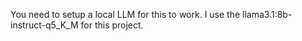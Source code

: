 You need to setup a local LLM for this to work. I use the llama3.1:8b-instruct-q5_K_M for this project.
